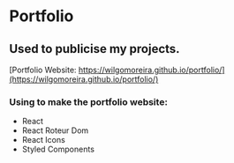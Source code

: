 # Portfolio

## Used to publicise my projects. 

[Portfolio Website: https://wilgomoreira.github.io/portfolio/](https://wilgomoreira.github.io/portfolio/)

### Using to make the portfolio website:

- React
- React Roteur Dom 
- React Icons
- Styled Components

